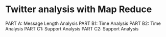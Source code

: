 # Twitter analysis with Map Reduce
PART A: Message Length Analysis 
PART B1: Time Analysis 
PART B2: Time Analysis
PART C1: Support Analysis 
PART C2: Support Analysis 
